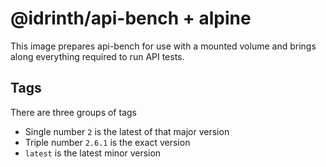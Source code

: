 # @idrinth/api-bench + alpine

This image prepares api-bench for use with a mounted volume
and brings along everything required to run API tests.

## Tags

There are three groups of tags

- Single number `2` is the latest of that major version
- Triple number `2.6.1` is the exact version
- `latest` is the latest minor version
